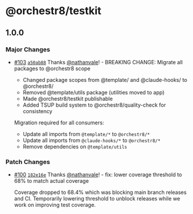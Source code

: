 # @orchestr8/testkit

## 1.0.0

### Major Changes

- [#103](https://github.com/nathanvale/bun-changesets-template/pull/103)
  [`a50ab88`](https://github.com/nathanvale/bun-changesets-template/commit/a50ab887b506ca49aae42e8deea3f3d7a29afdd1)
  Thanks [@nathanvale](https://github.com/nathanvale)! - BREAKING CHANGE:
  Migrate all packages to @orchestr8 scope
  - Changed package scopes from @template/ and @claude-hooks/ to @orchestr8/
  - Removed @template/utils package (utilities moved to app)
  - Made @orchestr8/testkit publishable
  - Added TSUP build system to @orchestr8/quality-check for consistency

  Migration required for all consumers:
  - Update all imports from `@template/*` to `@orchestr8/*`
  - Update all imports from `@claude-hooks/*` to `@orchestr8/*`
  - Remove dependencies on `@template/utils`

### Patch Changes

- [#100](https://github.com/nathanvale/bun-changesets-template/pull/100)
  [`182e16e`](https://github.com/nathanvale/bun-changesets-template/commit/182e16ef78cf92073aed0635a32ccbb895defbfe)
  Thanks [@nathanvale](https://github.com/nathanvale)! - fix: lower coverage
  threshold to 68% to match actual coverage

  Coverage dropped to 68.4% which was blocking main branch releases and CI.
  Temporarily lowering threshold to unblock releases while we work on improving
  test coverage.
